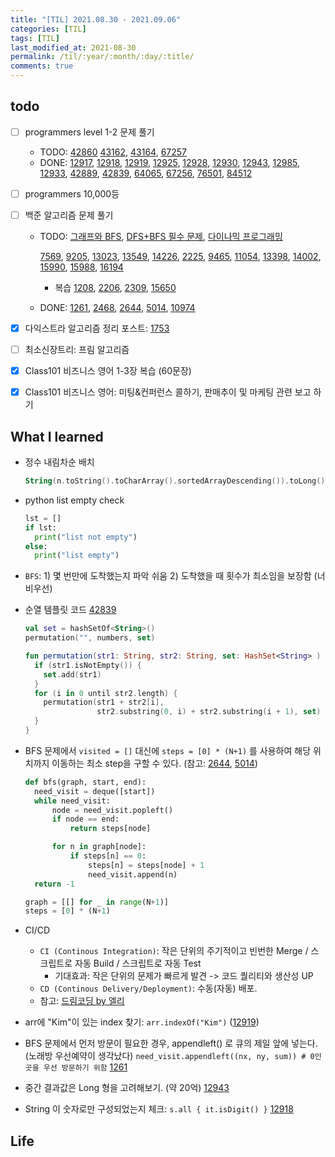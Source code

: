 ```yaml
---
title: "[TIL] 2021.08.30 - 2021.09.06"
categories: [TIL]
tags: [TIL]
last_modified_at: 2021-08-30
permalink: /til/:year/:month/:day/:title/
comments: true
---
```


## todo

- [ ] programmers level 1-2 문제 풀기

  - TODO: [42860](https://programmers.co.kr/learn/courses/30/lessons/42860) [43162](https://programmers.co.kr/learn/courses/30/lessons/43162), [43164](https://programmers.co.kr/learn/courses/30/lessons/43164), [67257](https://programmers.co.kr/learn/courses/30/lessons/67257)
  - DONE: [12917](https://programmers.co.kr/learn/courses/30/lessons/12917), [12918](https://programmers.co.kr/learn/courses/30/lessons/12918), [12919](https://programmers.co.kr/learn/courses/30/lessons/12919), [12925](https://programmers.co.kr/learn/courses/30/lessons/12925), [12928](https://programmers.co.kr/learn/courses/30/lessons/12928), [12930](https://programmers.co.kr/learn/courses/30/lessons/12930), [12943](https://programmers.co.kr/learn/courses/30/lessons/12943), [12985](https://programmers.co.kr/learn/courses/30/lessons/12985), [12933](https://programmers.co.kr/learn/courses/30/lessons/12933), [42889](https://programmers.co.kr/learn/courses/30/lessons/42889), [42839](https://programmers.co.kr/learn/courses/30/lessons/42839), [64065](https://programmers.co.kr/learn/courses/30/lessons/64065), [67256](https://programmers.co.kr/learn/courses/30/lessons/67256), [76501](https://programmers.co.kr/learn/courses/30/lessons/76501), [84512](https://programmers.co.kr/learn/courses/30/lessons/84512)

- [ ] programmers 10,000등

- [ ] 백준 알고리즘 문제 풀기

  - TODO: [그래프와 BFS](https://www.acmicpc.net/workbook/view/3938), [DFS+BFS 필수 문제](https://www.acmicpc.net/workbook/view/1983), [다이나믹 프로그래밍](https://www.acmicpc.net/workbook/view/3939)

    [7569](https://www.acmicpc.net/problem/7569), [9205](https://www.acmicpc.net/problem/9205), [13023](https://www.acmicpc.net/problem/13023), [13549](https://www.acmicpc.net/problem/13549), [14226](https://www.acmicpc.net/problem/14226), [2225](https://www.acmicpc.net/problem/2225), [9465](https://www.acmicpc.net/problem/9465), [11054](https://www.acmicpc.net/problem/11054), [13398](https://www.acmicpc.net/problem/13398), [14002](https://www.acmicpc.net/problem/14002), [15990](https://www.acmicpc.net/problem/15990), [15988](https://www.acmicpc.net/problem/15988), [16194](https://www.acmicpc.net/problem/16194)

    - 복습
      [1208](https://www.acmicpc.net/problem/1208), [2206](https://www.acmicpc.net/problem/2206), [2309](https://www.acmicpc.net/problem/2309), [15650](https://www.acmicpc.net/problem/15650)

  - DONE: [1261](https://www.acmicpc.net/problem/1261), [2468](https://www.acmicpc.net/problem/2468), [2644](https://www.acmicpc.net/problem/2644), [5014](https://www.acmicpc.net/problem/5014), [10974](https://www.acmicpc.net/problem/10974)

- [x] 다익스트라 알고리즘 정리 포스트: [1753](https://www.acmicpc.net/problem/1753)
- [ ] 최소신장트리: 프림 알고리즘
- [x] Class101 비즈니스 영어 1-3장 복습 (60문장)
- [x] Class101 비즈니스 영어: 미팅&컨퍼런스 콜하기, 판매추이 및 마케팅 관련 보고 하기

## What I learned

- 정수 내림차순 배치

  ```kotlin
  String(n.toString().toCharArray().sortedArrayDescending()).toLong()
  ```

- python list empty check

  ```python
  lst = []
  if lst:
    print("list not empty")
  else:
    print("list empty")
  ```

- `BFS`: 1) 몇 번만에 도착했는지 파악 쉬움 2) 도착했을 때 횟수가 최소임을 보장함 (너비우선)

- 순열 템플릿 코드 [42839](https://programmers.co.kr/learn/courses/30/lessons/42839)

  ```kotlin
  val set = hashSetOf<String>()
  permutation("", numbers, set)

  fun permutation(str1: String, str2: String, set: HashSet<String> ) {
    if (str1.isNotEmpty()) {
      set.add(str1)
    }
    for (i in 0 until str2.length) {
      permutation(str1 + str2[i],
                  str2.substring(0, i) + str2.substring(i + 1), set)
    }
  }
  ```

- BFS 문제에서 `visited = []` 대신에 `steps = [0] * (N+1)` 를 사용하여 해당 위치까지 이동하는 최소 step을 구할 수 있다. (참고: [2644](https://www.acmicpc.net/problem/2644), [5014](https://www.acmicpc.net/problem/5014))

  ```python
  def bfs(graph, start, end):
    need_visit = deque([start])
    while need_visit:
        node = need_visit.popleft()
        if node == end:
            return steps[node]

        for n in graph[node]:
            if steps[n] == 0:
                steps[n] = steps[node] + 1
                need_visit.append(n)
    return -1

  graph = [[] for _ in range(N+1)]
  steps = [0] * (N+1)
  ```

- CI/CD

  - `CI (Continous Integration)`: 작은 단위의 주기적이고 빈번한 Merge / 스크립트로 자동 Build / 스크립트로 자동 Test
    - 기대효과: 작은 단위의 문제가 빠르게 발견 -> 코드 퀄리티와 생산성 UP
  - `CD (Continous Delivery/Deployment)`: 수동(자동) 배포.
  - 참고: [드림코딩 by 엘리](https://www.youtube.com/watch?v=0Emq5FypiMM)

- arr에 "Kim"이 있는 index 찾기: `arr.indexOf("Kim")` ([12919](https://programmers.co.kr/learn/courses/30/lessons/12919))

- BFS 문제에서 먼저 방문이 필요한 경우, appendleft() 로 큐의 제일 앞에 넣는다. (노래방 우선예약이 생각났다) `need_visit.appendleft((nx, ny, sum)) # 0인 곳을 우선 방문하기 위함` [1261](https://www.acmicpc.net/problem/1261)

- 중간 결과값은 Long 형을 고려해보기. (약 20억) [12943](https://programmers.co.kr/learn/courses/30/lessons/12943)

- String 이 숫자로만 구성되었는지 체크: `s.all { it.isDigit() }` [12918](https://programmers.co.kr/learn/courses/30/lessons/12918)

## Life
